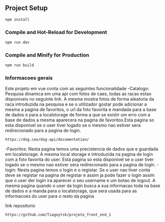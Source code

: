 ## Project Setup

```sh
npm install
```

### Compile and Hot-Reload for Development

```sh
npm run dev
```

### Compile and Minify for Production

```sh
npm run build
```

### Informacoes gerais

Este projeto em vue conta com
as seguintes funcionalidade
-Catalogo: Pesquisa dinamica em 
uma api com fotos de caes, todas 
as racas estao disponiveis
no seguinte link. A mesma mostra fotos de forma aleatoria da raca introduzida na pesquisa e se o utilizador gostar pode adicionar a mesma a pagina de favoritos, o url da foto favorita e mandada para a base de dados e para a localstorage de forma a que se existir um erro com a base de dados a mesma aparecera na pagina de favoritos.Esta pagina so esta disponivel se o user tiver logado se o mesmo nao estiver sera redirecionado para a pagina de login.
```sh
https://dog.ceo/dog-api/documentation/
```
-Favoritos: Nesta pagina temos uma
precistencia de dados que e guardada em localstorage. A mesma local storage e introduzida na pagina de login com a foto favorita do user. Esta pagina so esta disponivel se o user tiver logado se o mesmo nao estiver sera redirecionado para a pagina de login.
-login: Nesta pagina temos o login e o registar. Se o user nao tiver conta deve se registar na pagina de registar e assim ja pode fazer o login assim que o user der login ira aparecer o seu username e um botao de logout. A mesma pagina quando o user da login busca a sua informacao toda na base de dados e a manda para o localstorage, que sera usada para as informacoes do user para o resto da pagina

link repositorio 
```sh
https://github.com/Tiagoytsk/projeto_front_end_1
```